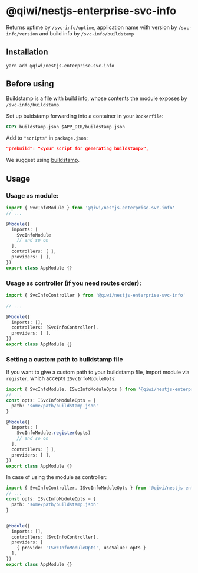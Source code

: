 # @qiwi/nestjs-enterprise-svc-info
Returns uptime by `/svc-info/uptime`, application name with version by `/svc-info/version` and build info by `/svc-info/buildstamp`
## Installation
```shell script
yarn add @qiwi/nestjs-enterprise-svc-info
```
## Before using
Buildstamp is a file with build info, whose contents the module exposes by `/svc-info/buildstamp`.

Set up buidstamp forwarding into a container in your `Dockerfile`:
```dockerfile
COPY buildstamp.json $APP_DIR/buildstamp.json
``` 
Add to `"scripts"` in `package.json`:
```json
"prebuild": "<your script for generating buildstamp>",
```
We suggest using [buildstamp](https://github.com/qiwi/buildstamp).

## Usage
### Usage as module:
```typescript
import { SvcInfoModule } from '@qiwi/nestjs-enterprise-svc-info'
// ...

@Module({
  imports: [
    SvcInfoModule
    // and so on
  ],
  controllers: [ ],
  providers: [ ],
})
export class AppModule {}
```

### Usage as controller (if you need routes order):

```typescript
import { SvcInfoController } from '@qiwi/nestjs-enterprise-svc-info'

// ...

@Module({
  imports: [],
  controllers: [SvcInfoController],
  providers: [ ],
})
export class AppModule {}
```

### Setting a custom path to buildstamp file

If you want to give a custom path to your buildstamp file, import module via `register`, which accepts `ISvcInfoModuleOpts`:
```typescript
import { SvcInfoModule, ISvcInfoModuleOpts } from '@qiwi/nestjs-enterprise-svc-info'
// ...
const opts: ISvcInfoModuleOpts = {
  path: 'some/path/buildstamp.json'
}

@Module({
  imports: [
    SvcInfoModule.register(opts)
    // and so on
  ],
  controllers: [ ],
  providers: [ ],
})
export class AppModule {}
```
In case of using the module as controller: 

```typescript
import { SvcInfoController, ISvcInfoModuleOpts } from '@qiwi/nestjs-enterprise-svc-info'
// ...
const opts: ISvcInfoModuleOpts = {
  path: 'some/path/buildstamp.json'
}


@Module({
  imports: [],
  controllers: [SvcInfoController],
  providers: [
    { provide: 'ISvcInfoModuleOpts', useValue: opts }
  ],
})
export class AppModule {}
```
